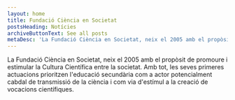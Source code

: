 ```yaml
---
layout: home
title: Fundació Ciència en Societat
postsHeading: Notícies
archiveButtonText: See all posts
metaDesc: 'La Fundació Ciència en Societat, neix el 2005 amb el propòsit de promoure i estimular la Cultura Científica entre la societat.'
---
```


La Fundació Ciència en Societat, neix el 2005 amb el propòsit de promoure i estimular la Cultura Científica entre la societat. Amb tot, les seves primeres actuacions prioritzen l'educació secundària com a actor potencialment cabdal de transmissió de la ciència i com via d'estímul a la creació de vocacions científiques.